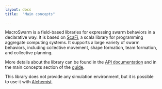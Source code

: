 ```yaml
---
layout: docs
title:  "Main concepts"

---
```


MacroSwarm is a field-based libraries for expressing swarm behaviors in a declarative way.
It is based on [ScaFi](), a scala library for programming aggregate computing systems.
It supports a large variety of swarm behaviors, including collective movement, shape formation, team formation, and collective planning.

More details about the library can be found in the [API documentation](https://scafi.github.io/macro-swarm/api/) 
and in the main concepts section of the [guide](/guide/concepts.html).

This library does not provide any simulation environment, but it is possible to use it with [Alchemist](https://alchemistsimulator.github.io/).

